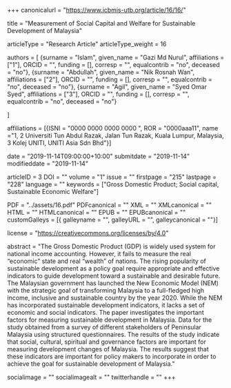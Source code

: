 +++
canonicalurl = "https://www.icbmis-utb.org/article/16/16/"

title = "Measurement of Social Capital and Welfare for Sustainable Development of Malaysia"

articleType = "Research Article"
articleType_weight = 16

authors = [
  {surname = "Islam",  given_name = "Gazi Md Nurul",  affiliations = ["1"],  ORCID = "", funding = [], corresp = "", equalcontrib = "no", deceased = "no"},
  {surname = "Abdullah",  given_name = "Nik Rosnah Wan",  affiliations = ["2"],  ORCID = "", funding = [], corresp = "", equalcontrib = "no", deceased = "no"},
  {surname = "Agil",  given_name = "Syed Omar Syed",  affiliations = ["3"],  ORCID = "", funding = [], corresp = "", equalcontrib = "no", deceased = "no"}
  
]

affiliations = [{ISNI = "0000 0000 0000 0000 ", ROR = "0000aaa11", name ="1, 2 Universiti Tun Abdul Razak, Jalan Tun Razak, Kuala Lumpur, Malaysia, 3 Kolej UNITI, UNITI Asia Sdn Bhd"}]

date = "2019-11-14T09:00:00+10:00"
submitdate = "2019-11-14"
modifieddate = "2019-11-14"

articleID = 3
DOI = ""
volume = "1"
issue = ""
firstpage = "215"
lastpage = "228"
language = ""
keywords = ["Gross Domestic Product; Social capital, Sustainable Economic Welfare"]


PDF = "../assets/16.pdf"
PDFcanonical = ""
XML = ""
XMLcanonical = ""
HTML = ""
HTMLcanonical = ""
EPUB = ""
EPUBcanonical = ""
customGalleys = [{ galleyname = "", galleyURL = "", galleycanonical = ""}]

license = "https://creativecommons.org/licenses/by/4.0"

abstract = "The Gross Domestic Product (GDP) is widely used system for national income accounting.  However, it fails to measure the real “economic” state and real “wealth” of nations. The rising popularity of sustainable development as a policy goal require appropriate and effective indicators to guide development toward a sustainable and desirable future. The Malaysian government has launched the New Economic Model (NEM) with the strategic goal of transforming Malaysia to a full-fledged high income, inclusive and sustainable country by the year 2020. While the NEM has incorporated sustainable development indicators, it lacks a set of economic and social indicators. The paper investigates the important factors for measuring sustainable development in Malaysia. Data for the study obtained from a survey of different stakeholders of Peninsular Malaysia using structured questionnaires.   The results of the study indicate that social, cultural, spiritual and governance factors are important for measuring development changes of Malaysia. The results suggest that these indicators are important for policy makers to incorporate in order to achieve the goal for sustainable development of Malaysia."


socialimage = ""
socialimagealt = ""
twitterhandle = ""
+++

